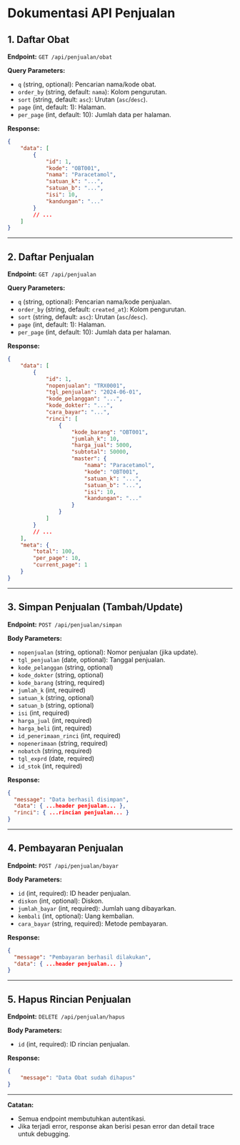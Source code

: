 # Dokumentasi API Penjualan

## 1. Daftar Obat

**Endpoint:** `GET /api/penjualan/obat`

**Query Parameters:**

-   `q` (string, optional): Pencarian nama/kode obat.
-   `order_by` (string, default: `nama`): Kolom pengurutan.
-   `sort` (string, default: `asc`): Urutan (`asc`/`desc`).
-   `page` (int, default: 1): Halaman.
-   `per_page` (int, default: 10): Jumlah data per halaman.

**Response:**

```json
{
    "data": [
        {
            "id": 1,
            "kode": "OBT001",
            "nama": "Paracetamol",
            "satuan_k": "...",
            "satuan_b": "...",
            "isi": 10,
            "kandungan": "..."
        }
        // ...
    ]
}
```

---

## 2. Daftar Penjualan

**Endpoint:** `GET /api/penjualan`

**Query Parameters:**

-   `q` (string, optional): Pencarian nama/kode penjualan.
-   `order_by` (string, default: `created_at`): Kolom pengurutan.
-   `sort` (string, default: `asc`): Urutan (`asc`/`desc`).
-   `page` (int, default: 1): Halaman.
-   `per_page` (int, default: 10): Jumlah data per halaman.

**Response:**

```json
{
    "data": [
        {
            "id": 1,
            "nopenjualan": "TRX0001",
            "tgl_penjualan": "2024-06-01",
            "kode_pelanggan": "...",
            "kode_dokter": "...",
            "cara_bayar": "...",
            "rinci": [
                {
                    "kode_barang": "OBT001",
                    "jumlah_k": 10,
                    "harga_jual": 5000,
                    "subtotal": 50000,
                    "master": {
                        "nama": "Paracetamol",
                        "kode": "OBT001",
                        "satuan_k": "...",
                        "satuan_b": "...",
                        "isi": 10,
                        "kandungan": "..."
                    }
                }
            ]
        }
        // ...
    ],
    "meta": {
        "total": 100,
        "per_page": 10,
        "current_page": 1
    }
}
```

---

## 3. Simpan Penjualan (Tambah/Update)

**Endpoint:** `POST /api/penjualan/simpan`

**Body Parameters:**

-   `nopenjualan` (string, optional): Nomor penjualan (jika update).
-   `tgl_penjualan` (date, optional): Tanggal penjualan.
-   `kode_pelanggan` (string, optional)
-   `kode_dokter` (string, optional)
-   `kode_barang` (string, required)
-   `jumlah_k` (int, required)
-   `satuan_k` (string, optional)
-   `satuan_b` (string, optional)
-   `isi` (int, required)
-   `harga_jual` (int, required)
-   `harga_beli` (int, required)
-   `id_penerimaan_rinci` (int, required)
-   `nopenerimaan` (string, required)
-   `nobatch` (string, required)
-   `tgl_exprd` (date, required)
-   `id_stok` (int, required)

**Response:**

```json
{
  "message": "Data berhasil disimpan",
  "data": { ...header penjualan... },
  "rinci": { ...rincian penjualan... }
}
```

---

## 4. Pembayaran Penjualan

**Endpoint:** `POST /api/penjualan/bayar`

**Body Parameters:**

-   `id` (int, required): ID header penjualan.
-   `diskon` (int, optional): Diskon.
-   `jumlah_bayar` (int, required): Jumlah uang dibayarkan.
-   `kembali` (int, optional): Uang kembalian.
-   `cara_bayar` (string, required): Metode pembayaran.

**Response:**

```json
{
  "message": "Pembayaran berhasil dilakukan",
  "data": { ...header penjualan... }
}
```

---

## 5. Hapus Rincian Penjualan

**Endpoint:** `DELETE /api/penjualan/hapus`

**Body Parameters:**

-   `id` (int, required): ID rincian penjualan.

**Response:**

```json
{
    "message": "Data Obat sudah dihapus"
}
```

---

**Catatan:**

-   Semua endpoint membutuhkan autentikasi.
-   Jika terjadi error, response akan berisi pesan error dan detail trace untuk debugging.
